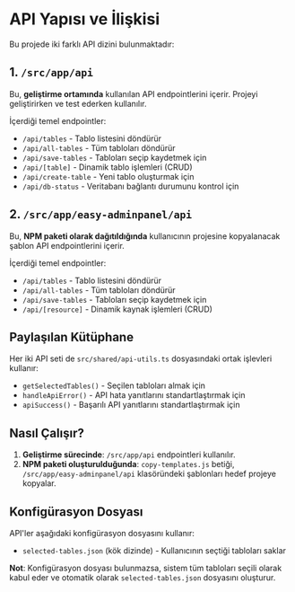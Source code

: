 # API Yapısı ve İlişkisi

Bu projede iki farklı API dizini bulunmaktadır:

## 1. `/src/app/api`

Bu, **geliştirme ortamında** kullanılan API endpointlerini içerir. Projeyi geliştirirken ve test ederken kullanılır.

İçerdiği temel endpointler:
- `/api/tables` - Tablo listesini döndürür
- `/api/all-tables` - Tüm tabloları döndürür
- `/api/save-tables` - Tabloları seçip kaydetmek için
- `/api/[table]` - Dinamik tablo işlemleri (CRUD)
- `/api/create-table` - Yeni tablo oluşturmak için
- `/api/db-status` - Veritabanı bağlantı durumunu kontrol için

## 2. `/src/app/easy-adminpanel/api`

Bu, **NPM paketi olarak dağıtıldığında** kullanıcının projesine kopyalanacak şablon API endpointlerini içerir.

İçerdiği temel endpointler:
- `/api/tables` - Tablo listesini döndürür
- `/api/all-tables` - Tüm tabloları döndürür
- `/api/save-tables` - Tabloları seçip kaydetmek için
- `/api/[resource]` - Dinamik kaynak işlemleri (CRUD)

## Paylaşılan Kütüphane

Her iki API seti de `src/shared/api-utils.ts` dosyasındaki ortak işlevleri kullanır:

- `getSelectedTables()` - Seçilen tabloları almak için
- `handleApiError()` - API hata yanıtlarını standartlaştırmak için
- `apiSuccess()` - Başarılı API yanıtlarını standartlaştırmak için

## Nasıl Çalışır?

1. **Geliştirme sürecinde**: `/src/app/api` endpointleri kullanılır.
2. **NPM paketi oluşturulduğunda**: `copy-templates.js` betiği, `/src/app/easy-adminpanel/api` klasöründeki şablonları hedef projeye kopyalar.

## Konfigürasyon Dosyası

API'ler aşağıdaki konfigürasyon dosyasını kullanır:
- `selected-tables.json` (kök dizinde) - Kullanıcının seçtiği tabloları saklar

**Not**: Konfigürasyon dosyası bulunmazsa, sistem tüm tabloları seçili olarak kabul eder ve otomatik olarak `selected-tables.json` dosyasını oluşturur. 